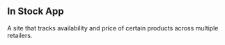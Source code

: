 ## In Stock App

A site that tracks availability and price of certain products across multiple retailers.
